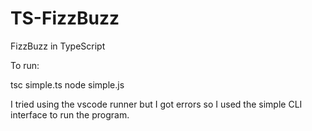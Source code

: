 # TS-FizzBuzz
FizzBuzz in TypeScript


To run:

tsc simple.ts
node simple.js

I tried using the vscode runner but I got errors so I used the simple CLI interface to run
the program.